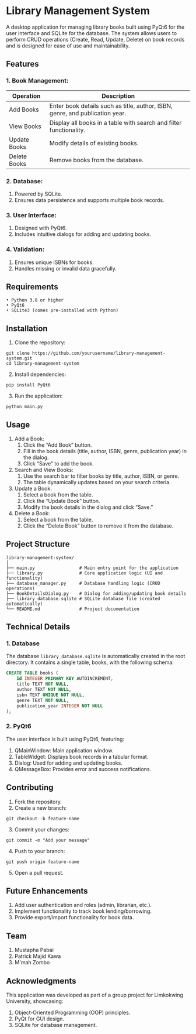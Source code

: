 # Library Management System

A desktop application for managing library books built using PyQt6 for the user interface and SQLite for the database. The system allows users to perform CRUD operations (Create, Read, Update, Delete) on book records and is designed for ease of use and maintainability.

## Features
### 1.	Book Management:

| Operation    | Description                                                                  |
|--------------|------------------------------------------------------------------------------|
| Add Books    | Enter book details such as title, author, ISBN, genre, and publication year. |
| View Books   | Display all books in a table with search and filter functionality.           |
| Update Books | Modify details of existing books.                                            |
| Delete Books | Remove books from the database.                                              |

### 2.	Database:
1. Powered by SQLite.
2. Ensures data persistence and supports multiple book records.

### 3.	User Interface:
1. Designed with PyQt6.
2. Includes intuitive dialogs for adding and updating books.
	
### 4.	Validation:
1. Ensures unique ISBNs for books.
2. Handles missing or invalid data gracefully.

## Requirements
	• Python 3.8 or higher
	• PyQt6
	• SQLite3 (comes pre-installed with Python)

## Installation
1. Clone the repository:

```commandline
git clone https://github.com/yourusername/library-management-system.git
cd library-management-system
```

2. Install dependencies:

```commandline
pip install PyQt6
```

3. Run the application:

```commandline
python main.py
```

## Usage
1. Add a Book:
   1. Click the “Add Book” button.
   2. Fill in the book details (title, author, ISBN, genre, publication year) in the dialog.
   3. Click “Save” to add the book.
2. Search and View Books:
   1. Use the search bar to filter books by title, author, ISBN, or genre.
   2. The table dynamically updates based on your search criteria.
3. Update a Book:
   1. Select a book from the table.
   2. Click the “Update Book” button.
   3. Modify the book details in the dialog and click “Save.”
4. Delete a Book:
   1. Select a book from the table.
   2. Click the “Delete Book” button to remove it from the database.

## Project Structure

```
library-management-system/
│
├── main.py                 # Main entry point for the application
├── library.py              # Core application logic (UI and functionality)
├── database_manager.py     # Database handling logic (CRUD operations)
├── BookDetailsDialog.py    # Dialog for adding/updating book details
├── library_database.sqlite # SQLite database file (created automatically)
└── README.md               # Project documentation
```


## Technical Details

### 1. Database

The database `library_database.sqlite` is automatically created in the root directory. It contains a single table, books, with the following schema:

```SQL
CREATE TABLE books (
    id INTEGER PRIMARY KEY AUTOINCREMENT,
    title TEXT NOT NULL,
    author TEXT NOT NULL,
    isbn TEXT UNIQUE NOT NULL,
    genre TEXT NOT NULL,
    publication_year INTEGER NOT NULL
);
```


### 2. PyQt6

The user interface is built using PyQt6, featuring:

1. QMainWindow: Main application window.
2. TableWidget: Displays book records in a tabular format.
3. Dialog: Used for adding and updating books.
4. QMessageBox: Provides error and success notifications.

## Contributing
1. Fork the repository.
2. Create a new branch:

```commandline
git checkout -b feature-name
```

3. Commit your changes:

```commandline
git commit -m "Add your message"
```

4. Push to your branch:

```commandline
git push origin feature-name
```
5.	Open a pull request.

## Future Enhancements
1. Add user authentication and roles (admin, librarian, etc.).
2. Implement functionality to track book lending/borrowing.
3. Provide export/import functionality for book data.

## Team

1. Mustapha Pabai
2. Patrick Majid Kawa
3. M'mah Zombo

## Acknowledgments

This application was developed as part of a group project for Limkokwing University, showcasing:
1. Object-Oriented Programming (OOP) principles.
2. PyQt for GUI design.
3. SQLite for database management.
